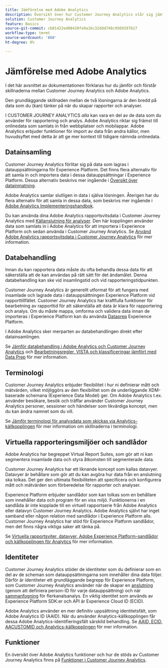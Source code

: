 ```yaml
---
title: Jämförelse med Adobe Analytics
description: Översikt över hur Customer Journey Analytics står sig jämfört med Adobe Analytics.
solution: Customer Journey Analytics
feature: Basics
source-git-commit: cb81422ed08420fe9a16c32ddd748c9569197b17
workflow-type: tm+mt
source-wordcount: '860'
ht-degree: 0%

---
```


# Jämförelse med Adobe Analytics

I det här avsnittet av dokumentationen förklaras hur du jämför och förstår skillnaderna mellan Customer Journey Analytics och Adobe Analytics.

Den grundläggande skillnaden mellan de två lösningarna är den bredd på data som du (kan) tänker på när du skapar rapporter och analyser.

I CUSTOMER JOURNEY ANALYTICS *alla* kan vara en del av de data som du använder för rapportering och analys. Adobe Analytics riktar sig främst till onlinedata som samlats in från webbplatser och mobilappar. Adobe Analytics erbjuder funktioner för import av data från andra källor, men huvudsyftet med detta är att ge mer kontext till tidigare nämnda onlinedata.

## Datainsamling

Customer Journey Analytics förlitar sig på data som lagras i datauppsättningarna för Experience Platform. Det finns flera alternativ för att samla in och importera data i dessa datauppsättningar i Experience Platform. Dessa alternativ beskrivs mer ingående i [Översikt över datainmatning](https://experienceleague.adobe.com/docs/analytics-platform/using/cja-data-ingestion/data-ingestion.html?lang=en).

Adobe Analytics samlar slutligen in data i själva lösningen. Återigen har du flera alternativ för att samla in dessa data, som beskrivs mer ingående i [Adobe Analytics Implementeringshandbok](https://experienceleague.adobe.com/docs/analytics/implementation/home.html?lang=en).

Du kan använda dina Adobe Analytics rapportsvitsdata i Customer Journey Analytics med [Källanslutning för analyser](https://experienceleague.adobe.com/docs/experience-platform/sources/ui-tutorials/create/adobe-applications/analytics.html?lang=en). Den här kopplingen använder data som samlats in i Adobe Analytics för att importera i Experience Platform och sedan använda i Customer Journey Analytics. Se [Använd Adobe Analytics rapportsvitsdata i Customer Journey Analytics](https://experienceleague.adobe.com/docs/analytics-platform/using/compare-aa-cja/cja-aa-comparison/aa-data-in-cja.html?lang=en) för mer information.


## Databehandling

Innan du kan rapportera data måste du ofta behandla dessa data för att säkerställa att de kan användas på rätt sätt för det ändamålet. Denna databehandling kan ske vid insamlingstid och vid rapporteringstidpunkten.

Customer Journey Analytics är generellt utformat för att fungera med insamlade och lagrade data i datauppsättningen Experience Platform vid rapporttillfället. Customer Journey Analytics har kraftfulla funktioner för bearbetning av rapporttid för att säkerställa att data är klara för rapportering och analys. Om du måste mappa, omforma och validera data innan de importeras i Experience Platform kan du använda [Dataprep](https://experienceleague.adobe.com/docs/experience-platform/data-prep/home.html?lang=en) Experience Platform.

I Adobe Analytics sker merparten av databehandlingen direkt efter datainsamlingen.

Se [Jämför databehandling i Adobe Analytics och Customer Journey Analytics](data-processing-comparisons.md) och [Bearbetningsregler, VISTA och klassificeringar jämfört med Data Prep](https://experienceleague.adobe.com/docs/analytics-platform/using/compare-aa-cja/cja-aa-comparison/pr-vista-dataprep.html?lang=en) för mer information.


## Terminologi

Customer Journey Analytics erbjuder flexibilitet i hur ni definierar mått och mätvärden, vilket möjliggörs av den flexibilitet som de underliggande XDM-baserade schemana (Experience Data Model) ger. Om Adobe Analytics t.ex. använder besökare, besök och träffar använder Customer Journey Analytics personer, sessioner och händelser som likvärdiga koncept, men du kan ändra namnet som du vill.

Se [Jämför terminologi för analysdata som skickas via Analytics-källkopplingen](https://experienceleague.adobe.com/docs/analytics-platform/using/compare-aa-cja/cja-aa-comparison/terminology.html?lang=en) för mer information om skillnaderna i terminologi.


## Virtuella rapporteringsmiljöer och sandlådor

Adobe Analytics har begreppet Virtual Report Suites, som gör att ni kan segmentera insamlade data och styra åtkomsten till segmenterade data.

Customer Journey Analytics har ett liknande koncept som kallas datavyer. Datavyer är behållare som gör att du kan avgöra hur data från en anslutning ska tolkas. Det ger den ultimata flexibiliteten att specificera och konfigurera mått och mätvärden som förberedelse för rapporter och analyser.

Experience Platform erbjuder sandlådor som kan tolkas som en behållare som innehåller data och program för en viss miljö. Funktionerna i en sandlåda är inte kopplade till en virtuell rapportserie från Adobe Analytics eller datavyn Customer Journey Analytics. Adobe Analytics självt har inget samband eller någon relation med sandlådor i Experience Platform alls. Customer Journey Analytics har stöd för Experience Platform sandlådor, men det finns några viktiga saker att tänka på.

Se [Virtuella rapportsviter, datavyer, Adobe Experience Platform-sandlådor och källkopplingen för Analytics](https://experienceleague.adobe.com/docs/analytics-platform/using/compare-aa-cja/cja-aa-comparison/vrs-dataview-sandbox-adc.html?lang=en) för mer information.


## Identiteter

Customer Journey Analytics stöder de identiteter som du definierar som en del av de scheman som datauppsättningarna som innehåller dina data följer. Därför är identiteter ett grundläggande begrepp för Experience Platform, som Customer Journey Analytics använder när de skapar en [anslutning](../../connections/overview.md) (genom att definiera person-ID för varje datauppsättning) och när [sammanfogning](../../stitching/overview.md) för flerkanalsanalys. En viktig identitet som används av Experience Platform SDK:er och API är Experience Cloud ID (ECID).

Adobe Analytics använder en mer definitiv uppsättning identitetsfält, som Adobe Analytics ID (AAID). När du använder Analytics-källkopplingen får dessa Adobe Analytics-identifieringsfält särskild behandling. Se [AAID, ECID, AACUSTOMID och Analytics-källkopplingen](https://experienceleague.adobe.com/docs/analytics-platform/using/compare-aa-cja/cja-aa-comparison/aaid-ecid-adc.html?lang=en) för mer information.


## Funktioner

En översikt över Adobe Analytics funktioner och hur de stöds av Customer Journey Analytics finns på [Funktioner i Customer Journey Analytics](https://experienceleague.adobe.com/docs/analytics-platform/using/compare-aa-cja/cja-aa-comparison/cja-aa.html?lang=en).





